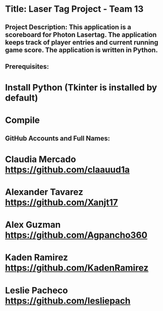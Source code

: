 # Title: Laser Tag Project - Team 13 

## Project Description: This application is a scoreboard for Photon Lasertag. The application keeps track of player entries and current running game score. The application is written in Python.

## Prerequisites: 
# Install Python (Tkinter is installed by default)
# Compile


## GitHub Accounts and Full Names: 
# Claudia Mercado https://github.com/claauud1a 
# Alexander Tavarez https://github.com/Xanjt17
# Alex Guzman https://github.com/Agpancho360 
# Kaden Ramirez https://github.com/KadenRamirez 
# Leslie Pacheco https://github.com/lesliepach
##